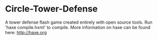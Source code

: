 Circle-Tower-Defense
====================

A tower defense flash game created entirely with open source tools.
Run 'haxe compile.hxml' to compile.
More information on haxe can be found here: http://haxe.org
